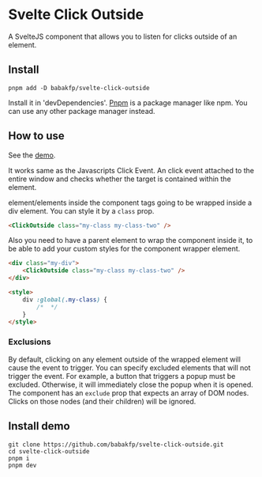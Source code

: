 # Svelte Click Outside
A SvelteJS component that allows you to listen for clicks outside of an element.

## Install
```
pnpm add -D babakfp/svelte-click-outside
```

Install it in 'devDependencies'.
[Pnpm](https://pnpm.io) is a package manager like npm. You can use any other package manager instead.

## How to use
See the [demo](src/App.svelte).

It works same as the Javascripts Click Event. An click event attached to the entire window and checks whether the target is contained within the element.

element/elements inside the component tags going to be wrapped inside a div element. You can style it by a `class` prop.
```HTML
<ClickOutside class="my-class my-class-two" />
```

Also you need to have a parent element to wrap the component inside it, to be able to add your custom styles for the component wrapper element.
```HTML
<div class="my-div">
	<ClickOutside class="my-class my-class-two" />
</div>

<style>
	div :global(.my-class) {
		/*  */
	}
</style>
```

### Exclusions
By default, clicking on any element outside of the wrapped element will cause the event to trigger. You can specify excluded elements that will not trigger the event. For example, a button that triggers a popup must be excluded. Otherwise, it will immediately close the popup when it is opened. The component has an `exclude` prop that expects an array of DOM nodes. Clicks on those nodes (and their children) will be ignored.

## Install demo
```
git clone https://github.com/babakfp/svelte-click-outside.git
cd svelte-click-outside
pnpm i
pnpm dev
```
